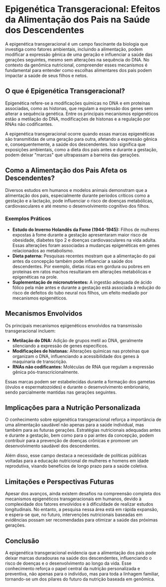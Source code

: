 # Epigenética Transgeracional: Efeitos da Alimentação dos Pais na Saúde dos Descendentes

A epigenética transgeracional é um campo fascinante da biologia que investiga como fatores ambientais, incluindo a alimentação, podem modificar a expressão gênica de uma geração e influenciar a saúde das gerações seguintes, mesmo sem alterações na sequência do DNA. No contexto da genômica nutricional, compreender esses mecanismos é fundamental para entender como escolhas alimentares dos pais podem impactar a saúde de seus filhos e netos.

## O que é Epigenética Transgeracional?

Epigenética refere-se a modificações químicas no DNA e em proteínas associadas, como as histonas, que regulam a expressão dos genes sem alterar a sequência genética. Entre os principais mecanismos epigenéticos estão a metilação do DNA, modificações de histonas e a regulação por RNAs não codificantes.

A epigenética transgeracional ocorre quando essas marcas epigenéticas são transmitidas de uma geração para outra, afetando a expressão gênica e, consequentemente, a saúde dos descendentes. Isso significa que exposições ambientais, como a dieta dos pais antes e durante a gestação, podem deixar "marcas" que ultrapassam a barreira das gerações.

## Como a Alimentação dos Pais Afeta os Descendentes?

Diversos estudos em humanos e modelos animais demonstram que a alimentação dos pais, especialmente durante períodos críticos como a gestação e a lactação, pode influenciar o risco de doenças metabólicas, cardiovasculares e até mesmo o desenvolvimento cognitivo dos filhos.

### Exemplos Práticos

- **Estudo do Inverno Holandês da Fome (1944-1945):** Filhos de mulheres expostas à fome durante a gestação apresentaram maior risco de obesidade, diabetes tipo 2 e doenças cardiovasculares na vida adulta. Essas alterações foram associadas a mudanças epigenéticas em genes relacionados ao metabolismo.
- **Dieta paterna:** Pesquisas recentes mostram que a alimentação do pai antes da concepção também pode influenciar a saúde dos descendentes. Por exemplo, dietas ricas em gordura ou pobres em proteínas em ratos machos resultaram em alterações metabólicas e epigenéticas na prole.
- **Suplementação de micronutrientes:** A ingestão adequada de ácido fólico pela mãe antes e durante a gestação está associada à redução do risco de defeitos do tubo neural nos filhos, um efeito mediado por mecanismos epigenéticos.

## Mecanismos Envolvidos

Os principais mecanismos epigenéticos envolvidos na transmissão transgeracional incluem:

- **Metilação do DNA:** Adição de grupos metil ao DNA, geralmente silenciando a expressão de genes específicos.
- **Modificações de histonas:** Alterações químicas nas proteínas que organizam o DNA, influenciando a acessibilidade dos genes à maquinaria de transcrição.
- **RNAs não codificantes:** Moléculas de RNA que regulam a expressão gênica pós-transcricionalmente.

Essas marcas podem ser estabelecidas durante a formação dos gametas (óvulos e espermatozoides) e durante o desenvolvimento embrionário, sendo parcialmente mantidas nas gerações seguintes.

## Implicações para a Nutrição Personalizada

O conhecimento sobre epigenética transgeracional reforça a importância de uma alimentação saudável não apenas para a saúde individual, mas também para as futuras gerações. Estratégias nutricionais adequadas antes e durante a gestação, bem como para o pai antes da concepção, podem contribuir para a prevenção de doenças crônicas e promover um desenvolvimento saudável dos descendentes.

Além disso, esse campo destaca a necessidade de políticas públicas voltadas para a educação nutricional de mulheres e homens em idade reprodutiva, visando benefícios de longo prazo para a saúde coletiva.

## Limitações e Perspectivas Futuras

Apesar dos avanços, ainda existem desafios na compreensão completa dos mecanismos epigenéticos transgeracionais em humanos, devido à complexidade dos fatores envolvidos e à dificuldade de realizar estudos longitudinais. No entanto, a pesquisa nessa área está em rápida expansão, e espera-se que, no futuro, intervenções nutricionais baseadas em evidências possam ser recomendadas para otimizar a saúde das próximas gerações.

## Conclusão

A epigenética transgeracional evidencia que a alimentação dos pais pode deixar marcas duradouras na saúde dos descendentes, influenciando o risco de doenças e o desenvolvimento ao longo da vida. Esse conhecimento reforça o papel central da nutrição personalizada e preventiva, não apenas para o indivíduo, mas para toda a linhagem familiar, tornando-se um dos pilares do futuro da nutrição baseada em genômica.